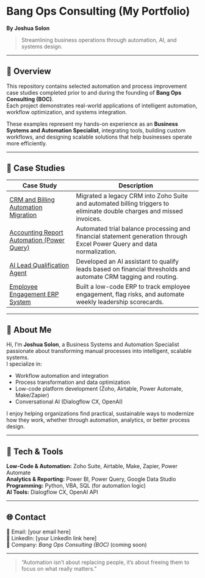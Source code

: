# Bang Ops Consulting (My Portfolio)
**By Joshua Solon**

> Streamlining business operations through automation, AI, and systems design.

---

## 🧭 Overview
This repository contains selected automation and process improvement case studies completed prior to and during the founding of **Bang Ops Consulting (BOC)**.  
Each project demonstrates real-world applications of intelligent automation, workflow optimization, and systems integration.

These examples represent my hands-on experience as an **Business Systems and Automation Specialist**, integrating tools, building custom workflows, and designing scalable solutions that help businesses operate more efficiently.

---

## 📂 Case Studies

| Case Study | Description |
|-------------|--------------|
| [CRM and Billing Automation Migration](./case-studies/crm-billing-automation.md) | Migrated a legacy CRM into Zoho Suite and automated billing triggers to eliminate double charges and missed invoices. |
| [Accounting Report Automation (Power Query)](./case-studies/accounting-report-automation.md) | Automated trial balance processing and financial statement generation through Excel Power Query and data normalization. |
| [AI Lead Qualification Agent](./case-studies/ai-lead-qualification-agent.md) | Developed an AI assistant to qualify leads based on financial thresholds and automate CRM tagging and routing. |
| [Employee Engagement ERP System](./case-studies/employee-engagement-erp.md) | Built a low-code ERP to track employee engagement, flag risks, and automate weekly leadership scorecards. |

---

## 🧠 About Me
Hi, I’m **Joshua Solon**, a Business Systems and Automation Specialist passionate about transforming manual processes into intelligent, scalable systems.  
I specialize in:
- Workflow automation and integration  
- Process transformation and data optimization  
- Low-code platform development (Zoho, Airtable, Power Automate, Make/Zapier)  
- Conversational AI (Dialogflow CX, OpenAI)  

I enjoy helping organizations find practical, sustainable ways to modernize how they work, whether through automation, analytics, or better process design.

---

## 🧰 Tech & Tools
**Low-Code & Automation:** Zoho Suite, Airtable, Make, Zapier, Power Automate  
**Analytics & Reporting:** Power BI, Power Query, Google Data Studio  
**Programming:** Python, VBA, SQL (for automation logic)  
**AI Tools:** Dialogflow CX, OpenAI API  

---

## 🌐 Contact
📧 Email: [your email here]  
🔗 LinkedIn: [your LinkedIn link here]  
🏢 Company: *Bang Ops Consulting (BOC)* (coming soon)

---

> “Automation isn’t about replacing people, it’s about freeing them to focus on what really matters.”

